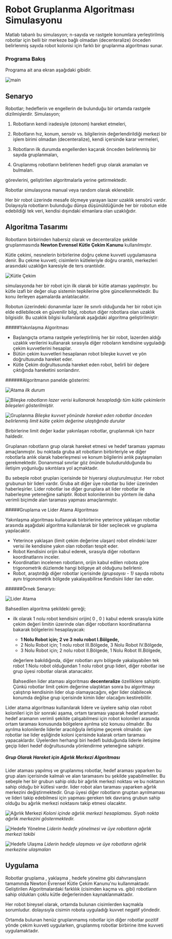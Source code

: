 # Robot Gruplanma Algoritması Simulasyonu

Matlab tabanlı bu simulasyon; n-sayıda ve rastgele konumlara yerleştirilmiş robotlar için belli bir merkeze bağlı olmadan (decenteralize) önceden belirlenmiş sayıda robot kolonisi için farklı bir gruplanma algoritması sunar.

### Programa Bakış
Programa ait ana ekran aşağıdaki gibidir.

![main](http://i61.tinypic.com/2ywssa8.jpg)

## Senaryo
Robotlar; hedeflerin ve engellerin de bulunduğu bir ortamda rastgele dizilmişlerdir.
Simulasyon;

1. Robotların kendi iradesiyle (otonom) hareket etmeleri,

2. Robotların hız, konum, sensör vs. bilgilerinin değerlendirildiği merkezi bir işlem birimi olmadan (decenteralize), kendi içersinde karar vermeleri,

3. Robotların ilk durumda engellerden kaçarak önceden belirlenmiş bir sayıda gruplanmaları,

4. Gruplanmış robotların belirlenen hedefi grup olarak aramaları ve bulmaları.

görevlerini, geliştirilen algoritmalarla yerine getirmektedir.

Robotlar simulasyona manual veya random olarak eklenebilir.

Her bir robot üzerinde mesafe ölçmeye yarayan lazer uzaklık sensörü vardır. Dolayısyla robotların bulunduğu dünya düşünüldüğünde her bir robotun elde edebildiği tek veri, kendisi dışındaki elmanlara olan uzaklığıdır.


## Algoritma Tasarımı

Robotların birbirinden habersiz olarak ve decenteralize şekilde gruplanmasında **Newton Evrensel Kütle Çekim Kanunu** kullanılmıştır.

Kütle çekimi, nesnelerin birbirlerine doğru çekme kuvveti uygulamasına denir. Bu çekme kuvveti; cisimlerin kütleleriyle doğru orantılı, merkezleri arasındaki uzaklığın karesiyle de ters orantılıdır.

![Kütle Çekim](./images/NewtonsLawOfUniversalGravitation.png)

simulasyonda her bir robot için ilk olarak bir kütle ataması yapılmıştır. bu kütle izafi bir değer olup sistemin tepkilerine göre güncellenmektedir. Bu konu ilerleyen aşamalarda anlatılacaktır.

Robotun üzerindeki donanımlar lazer ile sınırlı olduğunda her bir robot için elde edilebilecek en güvenilir bilgi, robotun diğer robotlara olan uzaklık bilgisidir. Bu uzaklık bilgisi kullanılarak aşağıdaki algoritma geliştirilmiştir:

#####Yakınlaşma Algoritması

* Başlangıçta ortama rastgele yerleştirilmiş her bir robot, lazerden aldığı uzaklık verilerini kullanarak sırasıyla diğer roboların kendisine uyguladığı çekim kuvvetlerini hesaplar.
* Bütün çekim kuvvetleri hesaplanan robot bileşke kuvvet ve yön doğrultusunda hareket eder.
* Kütle Çekim doğrultusunda hareket eden robot, belirli bir değere çıktığında hareketini sonlandırır.

######Algoritmanın panelde gösterimi:

![Atama](./images/01_atama.png)
*ilk durum*

![Bileşke](./images/02_bileske.png)
*robotların lazer verisi kullanarak hesapladığı tüm kütle çekimlerin bileşeleri gösterilmiştir.*

![Gruplanma](./images/03_gruplama.png)
*Bileşke kuvvet yönünde hareket eden robotlar önceden belirlenmiş limit kütle çekim değerine ulaştığında durular*

Birbirlerine limit değer kadar yakınlaşan robotlar, gruplanmak için hazır haldedir.

Gruplanan robotların grup olarak hareket etmesi ve hedef taraması yapması amaçlanmıştır. bu noktada gruba ait robotların birbirleriyle ve diğer robotlarla anlık olarak haberleşmesi ve konum bilgilerini anlık paylaşmaları gerekmektedir. Donanımsal sınırlar göz önünde buludurulduğunda bu iletişim yoğunluğu sıkıntılara yol açmaktadır.

Bu sebeple robot grupları içerisinde bir hiyerarşi oluşturulmuştur. Her robot grubunun bir lideri vardır. Gruba ait diğer üye robotlar bu lider üzerinden haberleşirler. Lider robotlar ise diğer guruplara ait lider robotlar ile haberleşme yeteneğine sahiptir. Robot kolonilerinin bu yöntem ile daha verimli biçimde alan taraması yapması amaçlanmıştır.

#####Gruplama ve Lider Atama Algoritması

Yakınlaşma algoritması kullanarak birbirlerine yeterince yaklaşan robotlar arasında aşağıdaki algoritma kullanılarak bir lider seçilecek ve gruplama yapılacaktır.


* Yeterince yaklaşan (limit çekim değerine ulaşan) robot elindeki lazer verisi ile kendisine yakın olan robotları tespit eder.
* Robot Kendisini orijin kabul ederek, sırasıyla diğer robotların koordinatlarını inceler.
* Koordinatları incelenen robotların, orijin kabul edilen robota göre trigonometrik düzlemde hangi bölgeye ait olduğunu belirlenir.
* Robot, araştırdığı diğer robotlar içerisinde *(grupsayısı - 1)* sayıda robotu aynı trigonometrik bölgede yakalayabilirse Kendisini lider ilan eder.

######Örnek Senaryo:

![Lider Atama](./images/04_lider_atama.png)

Bahsedilen algoritma şekildeki gereği;

* ilk olarak 1 nolu robot kendisini orijin( 0 , 0 ) kabul ederek sırasıyla kütle çekim değeri limitin üzerinde olan diğer robotların koordinatlarına bakarak bölgelerini hesaplayacak:

  * **1 Nolu Robot için; 2 ve 3 nolu robot I.Bölgede,**
  * 2 Nolu Robot için; 1 nolu robot III.Bölgede, 3 Nolu Robot IV.Bölgede,
  * 3 Nolu Robot için; 2 nolu robot II.Bölgede, 1 Nolu Robot III.Bölgede,

  değerlere bakıldığında, diğer robotları aynı bölgede yakalayabilen tek robot 1 Nolu robot olduğundan 1 nolu robot grup lideri, diğer robotlar ise grup üyesi robotlar olarak atanacaktır.

  Bahsedilen lider ataması algoritması **decenteralize** özelliklere sahiptir. Çünkü robotlar limit çekim değerine ulaştıktan sonra bu algoritmayı çalıştırıp kendisinin lider olup olamayacağını, eğer lider olabilecek konumda değilse grup içerisinde kimin lider olacağını kestirebililir.

Lider atama algoritması kullanılarak lidere ve üyelere sahip olan robot kolonileri için bir sonraki aşama, ortam taraması yaparak hedef aramadır. hedef aramanın verimli şekilde çalışabilmesi için robot kolonileri arasında ortam taraması konusunda bölgelere ayrılma söz konusu olmalıdır. Bu ayrılma kolonilerde liderler aracılığıyla iletişime geçerek olmalıdır. üye robotlar ise lider eşliğinde koloni içerisinde kalarak ortam taraması yapacaklardır. Üyelerden herhangi biri hedefi bulduğunda liderle iletişime geçip lideri hedef doğrultusunda yönlendirme yeteneğine sahiptir.

##### Grup Olarak Hareket için Ağırlık Merkezi Algoritması

Lider ataması yapılmış ve gruplanmış robotlar, hedef araması yaparken bu grup alanı içerisinde kalmalı ve alan taramasını bu şekilde yapabilmeliler. Bu sebeple her bir grubun sahip oldu bir ağırlık merkezi noktası ve bu noktanın sahip olduğu bir kütlesi vardır. lider robot alan taraması yaparken ağırlık merkezini değiştirmektedir. Grup üyesi diğer robotların gruptan ayrılmaması ve lideri takip edebilmesi için yapması gereken tek davranış grubun sahip olduğu bu ağırlık merkezi noktasını takip etmesi olacaktır.

![Ağırlık Merkezi](./images/05_agirlik_merkezi.png)
*Koloni içinde ağırlık merkezi hesaplaması. Siyah nokta ağırlık merkezini göstermektedir.*

![Hedefe Yönelme](./images/06_hedefe_yonelme.png)
*Liderin hedefe yönelmesi ve üye robotların ağırlık merkezi takibi*

![Hedefe Ulaşma](./images/07_hedefe_ulasma.png)
*Liderin hedefe ulaşması ve üye robotların ağırlık merkezine ulaşmaları*

## Uygulama

Robotlar gruplama , yaklaşma , hedefe yönelme gibi dahvranışların tamamında Newton Evrensel Kütle Çekim Kanunu'nu kullanmaktadır. Geliştirilen Algoritmalardaki farklılık (cisimden kaçma vs. gibi) robotların sahip oldukları çoklu kütle değerlerinden kaynaklanmaktadır.

Her robot bireysel olarak, ortamda bulunan cisimlerden kaçmakla sorumludur. dolayısıyla cisimin robota uyguladığı kuvvet negatif yöndedir.

Ortamda bulunan henüz gruplanmamış robotlar için diğer robotlar pozitif yönde çekim kuvveti uygularken, gruplanmış robotlar birbirine itme kuvveti uygulamaktadır.  
